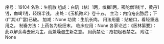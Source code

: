 序号：19104
名称：生肌散
组成：白矾（枯）1两，槟榔1两，密陀僧1钱半，黄丹1钱，血竭1钱，轻粉半钱。
出处：《玉机微义》卷十五。
主治：内疳疮出脓后；下(疒其)(疒當)已破。
加减：None
功效：生肌长肉。
用法用量：贴疮口，看轻重选用之。
制备方法：上药各为极细末。
临床应用：None
各家论述：《医林纂要》：此以解余毒去瘀为主，而兼燥湿生新之意。
用药禁忌：疮初起者禁之。
附注：None
